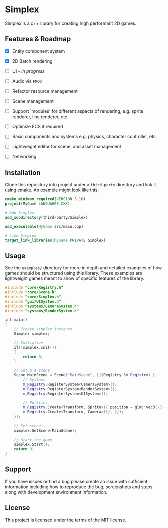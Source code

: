 # Simplex

Simplex is a c++ library for creating high performant 2D games.
## Features & Roadmap
- [x] Entity component system
- [x] 2D Batch rendering
- [ ] UI - *In progress*
- [ ] Audio via `FMOD`
- [ ] Refactor resource management
- [ ] Scene management
- [ ] Support 'modules' for different aspects of rendering, e.g. sprite renderer, line renderer, etc
- [ ] Optimize ECS if required
- [ ] Basic components and systems e.g. physics, character controller, etc
- [ ] Lightweight editor for scene, and asset management
- [ ] Networking



## Installation

Clone this repository into project under a `third-party` directory and link it using cmake.
An example might look like this:
```cmake
cmake_minimum_required(VERSION 3.10)
project(MyGame LANGUAGES CXX)

# Add Simplex
add_subdirectory(third-party/Simplex)

add_executable(MyGame src/main.cpp)

# Link Simplex
target_link_libraries(MyGame PRIVATE Simplex)

```

## Usage
See the `examples/` directory for more in depth and detailed examples of how games should be structured using this library. These examples are lightweight games meant to show of specific features of the library. 

```cpp
#include "core/Registry.h"
#include "core/Scene.h"
#include "core/Simplex.h"
#include "gui/UISystem.h"
#include "systems/CameraSystem.h"
#include "systems/RenderSystem.h"

int main()
{
    // Create simplex instance
    Simplex simplex;

    // Initialize
    if(!simplex.Init())
    {
        return 0;
    }

    // Setup a scene
    Scene MainScene = Scene("MainScene", [](Registry &m_Registry) {
        // Systems
        m_Registry.RegisterSystem<CameraSystem>();
        m_Registry.RegisterSystem<RenderSystem>();
        m_Registry.RegisterSystem<UISystem>();

        // Entities
        m_Registry.Create<Transform, Sprite>({.position = glm::vec3(-50, 100, 0)}, {.texture = "GRASS_TILE_1"});
        m_Registry.Create<Transform, Camera>({}, {});
    });
    
    // Set scene
    simplex.SetScene(MainScene);
    
    // Start the game
    simplex.Start();
    return 0;
}

```

## Support
If you have issues or find a bug please create an issue with sufficient information including how to reproduce the bug, screenshots and steps along with development environment information.

## License
This project is licensed under the terms of the MIT license.
